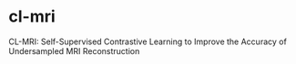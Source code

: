 # cl-mri
CL-MRI: Self-Supervised Contrastive Learning to Improve the Accuracy of Undersampled MRI Reconstruction
